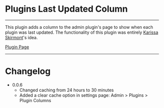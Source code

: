 Plugins Last Updated Column
=
---
This plugin adds a column to the admin plugin's page to show when each plugin was last updated.
The functionality of this plugin was entirely [Karissa Skirmont](http://kissaskreations.com/ "Kissa's Kreations")'s idea.

[Plugin Page](http://stevenkohlmeyer.com/plugins-last-updated-column/ "Plugins Last Updated Column")

---

Changelog
=
* 0.0.6
  * Changed caching from 24 hours to 30 minutes
  * Added a clear cache option in settings page: Admin > Plugins > Plugin Columns